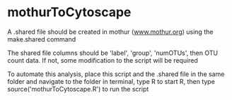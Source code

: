 mothurToCytoscape
=================

A .shared file should be created in mothur (www.mothur.org) using the make.shared command

The shared file columns should be 'label', 'group', 'numOTUs', then OTU count data. If not, some modification to the script will be required

To automate this analysis, place this script and the .shared file in the same folder and navigate to the folder in terminal, type R to start R, then type source('mothurToCytoscape.R') to run the script
